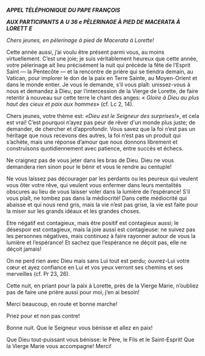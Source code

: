 ***APPEL TÉLÉPHONIQUE*** ***DU PAPE FRANÇOIS***

***AUX PARTICIPANTS A*** ***U 36* *e PÈLERINAGE À PIED DE MACERATA À LORETT*** ***E***

*Chers jeunes, en pèlerinage à pied de Macerata à Lorette!*

Cette année aussi, j’ai voulu être présent parmi vous, au moins virtuellement. C’est une joie; je suis véritablement heureux que cette année, votre pèlerinage ait lieu précisément la nuit qui précède la fête de l’Esprit Saint — la Pentecôte — et la rencontre de prière qui se tiendra demain, au Vatican, pour implorer le don de la paix en Terre Sainte, au Moyen-Orient et dans le monde entier. Je vous le demande, s’il vous plaît: unissez-vous à nous et demandez à Dieu, par l’intercession de la Vierge de Lorette, de faire retentir à nouveau sur cette terre le chant des anges: « *Gloire à Dieu au plus haut des cieux et paix aux hommes*» (cf. Lc 2, 14).

Chers jeunes, votre thème est: *«Dieu est le Seigneur des surprises!»*, et cela est vrai! C’est pourquoi n’ayez pas peur de rêver d'un monde plus juste; de demander, de chercher et d’approfondir. Vous savez que la foi n’est pas un héritage que nous recevons des autres, la foi n’est pas un produit qui s’achète, mais une réponse d’amour que nous donnons librement et construisons quotidiennement avec patience, entre succès et échecs.

Ne craignez pas de vous jeter dans les bras de Dieu. Dieu ne vous demandera rien sinon pour le bénir et vous le rendre au centuple!

Ne vous laissez pas décourager par les perdants ou les peureux qui veulent vous ôter votre rêve, qui veulent vous enfermer dans leurs mentalités obscures au lieu de vous laisser voler dans la lumière de l’espérance! S’il vous plaît, ne tombez pas dans la médiocrité! Dans cette médiocrité qui abaisse et qui nous rend gris, mais la vie n’est pas grise, la vie est faite pour la miser sur les grands idéaux et les grandes choses.

Etre négatif est contagieux, mais être positif est contagieux aussi; le désespoir est contagieux, mais la joie aussi est contagieuse: ne suivez pas les personnes négatives, mais continuez à faire rayonner autour de vous la lumière et l’espérance! Et sachez que l’espérance ne déçoit pas, elle ne déçoit jamais!

On ne perd rien avec Dieu mais sans Lui tout est perdu; ouvrez-Lui votre cœur et ayez confiance en Lui et vos yeux verront ses chemins et ses merveilles (cf. Pr 23, 26).

Cette nuit, en priant pour la paix à Lorette, près de la Vierge Marie, n’oubliez pas de faire une prière aussi pour moi, j’en ai besoin!

Merci beaucoup, en route et bonne marche!

Priez pour et non pas contre!

Bonne nuit. Que le Seigneur vous bénisse et allez en paix!

Que Dieu tout-puissant vous bénisse: le Père, le Fils et le Saint-Esprit! Que la Vierge Marie vous accompagne! Merci!